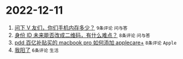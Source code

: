 # 2022-12-11

1. [问下 V 友们，你们手机内存多少？](https://www.v2ex.com/t/901660) `9条评论` `问与答`
1. [身份 ID 未来能否改成二维码，有什么难点？](https://www.v2ex.com/t/901663) `8条评论` `问与答`
1. [pdd 百亿补贴买的 macbook pro 如何添加 applecare+](https://www.v2ex.com/t/901662) `8条评论` `Apple`
1. [我阳了](https://www.v2ex.com/t/901667) `6条评论` `生活`
